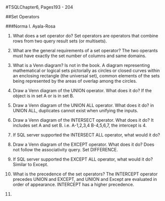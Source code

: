 #TSQLChapter6, Pages193 - 204

##Set Operators

###Norma I. Ayala-Rosa

1. What does a set operator do? Set operators are operators that combine rows from two query result sets (or multisets).

2. What are the general requirements of a set operator? The two operants must have exactly the set number of columns and same domains.

3. What is a Venn diagram? Is not in the book. A diagram representing mathematical or logical sets pictorially as circles or closed curves within an enclosing rectangle (the universal set), common elements of the sets being represented by the areas of overlap among the circles.

4. Draw a Venn diagram of the UNION operator. What does it do? If the object is in set A or is in set B. 

5. Draw a Venn diagram of the UNION ALL operator. What does it do? in UNION ALL, duplicates cannot exist when unifying the inputs.

6. Draw a Venn diagram of the INTERSECT operator. What does it do? It includes set A and set B. i.e. A-1,2,3,4  B-4,5,6,7, the intercept is 4.

7. If SQL server supported the INTERSECT ALL operator, what would it do?

8. Draw a Venn diagram of the EXCEPT operator.  What does it do? Does not follow the associativity query. Set DIFFERENCE.

9. If SQL server supported the EXCEPT ALL operator, what would it do?  Similar to Except.

10. What is the precedence of the set operators? The INTERCEPT operator precedes UNION and EXCEPT, and UNION and Except are evaluated in order of appearance.  INTERCEPT has a higher precedence.
11. 